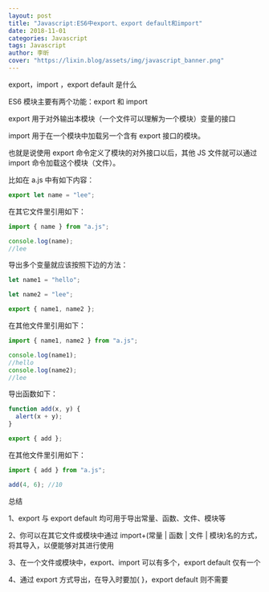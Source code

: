 ```yaml
---
layout: post
title: "Javascript:ES6中export、export default和import"
date: 2018-11-01
categories: Javascript
tags: Javascript
author: 李昕
cover: "https://lixin.blog/assets/img/javascript_banner.png"
---
```


export，import ，export default 是什么

ES6 模块主要有两个功能：export 和 import

export 用于对外输出本模块（一个文件可以理解为一个模块）变量的接口

import 用于在一个模块中加载另一个含有 export 接口的模块。

也就是说使用 export 命令定义了模块的对外接口以后，其他 JS 文件就可以通过 import 命令加载这个模块（文件）。

比如在 a.js 中有如下内容：

```js
export let name = "lee";
```

在其它文件里引用如下：

```js
import { name } from "a.js";

console.log(name);
//lee
```

导出多个变量就应该按照下边的方法：

```js
let name1 = "hello";

let name2 = "lee";

export { name1, name2 };
```

在其他文件里引用如下：

```js
import { name1, name2 } from "a.js";

console.log(name1);
//hello
console.log(name2);
//lee
```

导出函数如下：

```js
function add(x, y) {
  alert(x + y);
}

export { add };
```

在其他文件里引用如下：

```js
import { add } from "a.js";

add(4, 6); //10
```

总结

1、export 与 export default 均可用于导出常量、函数、文件、模块等

2、你可以在其它文件或模块中通过 import+(常量 \| 函数 \| 文件 \| 模块)名的方式，将其导入，以便能够对其进行使用

3、在一个文件或模块中，export、import 可以有多个，export default 仅有一个

4、通过 export 方式导出，在导入时要加{ }，export default 则不需要
